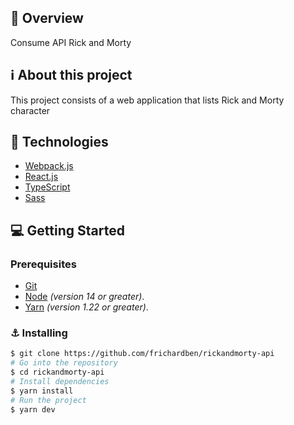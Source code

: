 ## :construction: Overview

Consume API Rick and Morty

## ℹ️ About this project

This project consists of a web application that lists Rick and Morty character

## 📝 Technologies

- [Webpack.js](https://webpack.js.org/)
- [React.js](https://reactjs.org/)
- [TypeScript](https://www.typescriptlang.org/)
- [Sass](https://sass-lang.com/)

## :computer: Getting Started

### Prerequisites

- [Git](https://git-scm.com/downloads)
- [Node](https://nodejs.org/en/download/) _(version 14 or greater)_.
- [Yarn](https://classic.yarnpkg.com/lang/en/docs/install/#debian-stable) _(version 1.22 or greater)_.

### :anchor: Installing

```bash
$ git clone https://github.com/frichardben/rickandmorty-api
# Go into the repository
$ cd rickandmorty-api
# Install dependencies
$ yarn install
# Run the project
$ yarn dev
```

